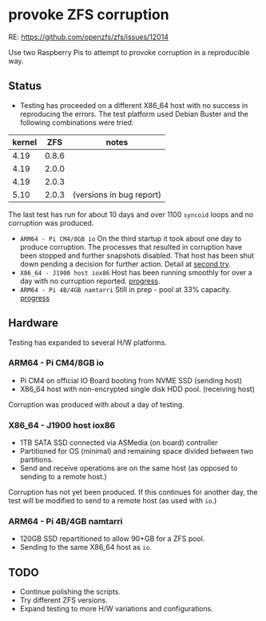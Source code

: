# provoke ZFS corruption

RE: <https://github.com/openzfs/zfs/issues/12014>

Use two Raspberry Pis to attempt to provoke corruption in a reproducible way.

## Status

* Testing has proceeded on a different X86_64 host with no success in reproducing the errors. The test platform used Debian Buster and the following combinations were tried:

|kernel|ZFS|notes|
|---|---|---|
|4.19|0.8.6|
|4.19|2.0.0|
|4.19|2.0.3|
|5.10|2.0.3|(versions in bug report)|

The last test has run for about 10 days and over 1100 `syncoid` loops and no corruption was produced.

*  `ARM64 - Pi CM4/8GB io` On the third startup it took about one day to produce corruption. The processes that resulted in corruption have been stopped and further snapshots disabled. That host has been shut down pending a decision for further action. Detail at [second try](./second-try.md#2024-12-18-success).
* `X86_64 - J1900 host iox86` Host has been running smoothly for over a day with no curruption reported. [progress](./X86_trial_1.md).
* `ARM64 - Pi 4B/4GB namtarri` Still in prep - pool at 33% capacity. [progress](./arm64_SATA_USB_trial.md)

## Hardware

Testing has expanded to several H/W platforms.

### ARM64 - Pi CM4/8GB io

* Pi CM4 on official IO Board booting from NVME SSD (sending host)
* X86_64 host with non-encrypted single disk HDD pool. (receiving host)

Corruption was produced with about a day of testing.

### X86_64 - J1900 host iox86

* 1TB SATA SSD connected via ASMedia (on board) controller
* Partitioned for OS (minimal) and remaining space divided between two partitions.
* Send and receive operations are on the same host (as opposed to sending to a remote host.)

Corruption has not yet been produced. If this continues for another day, the test will be modified to send to a remote host (as used with `io`.)

### ARM64 - Pi 4B/4GB namtarri

* 120GB SSD repartitioned to allow 90+GB for a ZFS pool.
* Sending to the same X86_64 host as `io`.

## TODO

* Continue polishing the scripts.
* Try different ZFS versions.
* Expand testing to more H/W variations and configurations.
